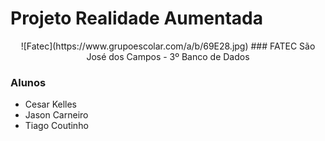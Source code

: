 # Projeto Realidade Aumentada

<center>
![Fatec](https://www.grupoescolar.com/a/b/69E28.jpg)
### FATEC São José dos Campos - 3º Banco de Dados
</center>

### Alunos

- Cesar Kelles
- Jason Carneiro
- Tiago Coutinho
